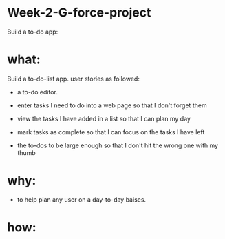 # Week-2-G-force-project

Build a to-do app:

# what:

Build a to-do-list app. user stories as followed:

- a to-do editor.

- enter tasks I need to do into a web page so that I don't forget them

- view the tasks I have added in a list so that I can plan my day

- mark tasks as complete so that I can focus on the tasks I have left

- the to-dos to be large enough so that I don't hit the wrong one with my thumb

# why:

- to help plan any user on a day-to-day baises.

# how:
